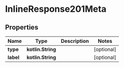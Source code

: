 
# InlineResponse201Meta

## Properties
Name | Type | Description | Notes
------------ | ------------- | ------------- | -------------
**type** | **kotlin.String** |  |  [optional]
**label** | **kotlin.String** |  |  [optional]




